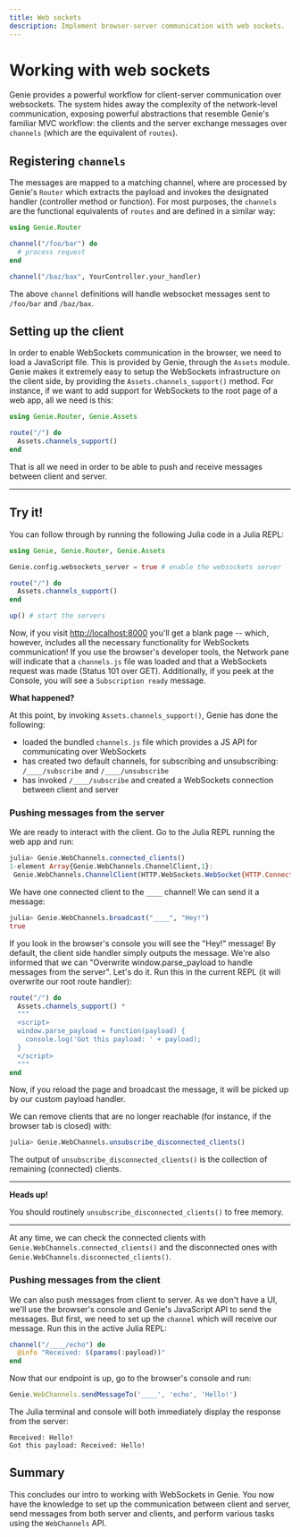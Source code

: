 ```yaml
---
title: Web sockets
description: Implement browser-server communication with web sockets.
---
```

# Working with web sockets

Genie provides a powerful workflow for client-server communication over websockets. The system hides away the complexity
of the network-level communication, exposing powerful abstractions that resemble Genie's familiar MVC workflow: the
clients and the server exchange messages over `channels` (which are the equivalent of `routes`).

## Registering `channels`

The messages are mapped to a matching channel, where are processed by Genie's `Router` which extracts the payload and
invokes the designated handler (controller method or function). For most purposes, the `channels` are the functional
equivalents of `routes` and are defined in a similar way:

```julia
using Genie.Router

channel("/foo/bar") do
  # process request
end

channel("/baz/bax", YourController.your_handler)
```

The above `channel` definitions will handle websocket messages sent to `/foo/bar` and `/baz/bax`.

## Setting up the client

In order to enable WebSockets communication in the browser, we need to load a JavaScript file. This is provided by Genie,
through the `Assets` module. Genie makes it extremely easy to setup the WebSockets infrastructure on the client side,
by providing the `Assets.channels_support()` method. For instance, if we want to add support for WebSockets to the root
page of a web app, all we need is this:

```julia
using Genie.Router, Genie.Assets

route("/") do
  Assets.channels_support()
end
```

That is all we need in order to be able to push and receive messages between client and server.

---

## Try it!

You can follow through by running the following Julia code in a Julia REPL:

```julia
using Genie, Genie.Router, Genie.Assets

Genie.config.websockets_server = true # enable the websockets server

route("/") do
  Assets.channels_support()
end

up() # start the servers
```

Now, if you visit <http://localhost:8000> you'll get a blank page -- which, however, includes all the necessary
functionality for WebSockets communication! If you use the browser's developer tools, the Network pane will indicate
that a `channels.js` file was loaded and that a WebSockets request was made (Status 101 over GET). Additionally, if you
peek at the Console, you will see a `Subscription ready` message.

**What happened?**

At this point, by invoking `Assets.channels_support()`, Genie has done the following:

* loaded the bundled `channels.js` file which provides a JS API for communicating over WebSockets
* has created two default channels, for subscribing and unsubscribing: `/____/subscribe` and `/____/unsubscribe`
* has invoked `/____/subscribe` and created a WebSockets connection between client and server

### Pushing messages from the server

We are ready to interact with the client. Go to the Julia REPL running the web app and run:

```julia
julia> Genie.WebChannels.connected_clients()
1-element Array{Genie.WebChannels.ChannelClient,1}:
 Genie.WebChannels.ChannelClient(HTTP.WebSockets.WebSocket{HTTP.ConnectionPool.Transaction{Sockets.TCPSocket}}(T0  🔁    0↑🔒    0↓🔒 100s 127.0.0.1:8001:8001 ≣16, 0x01, true, UInt8[0x7b, 0x22, 0x63, 0x68, 0x61, 0x6e, 0x6e, 0x65, 0x6c, 0x22  …  0x79, 0x6c, 0x6f, 0x61, 0x64, 0x22, 0x3a, 0x7b, 0x7d, 0x7d], UInt8[], false, false), ["____"])
```

We have one connected client to the `____` channel! We can send it a message:

```julia
julia> Genie.WebChannels.broadcast("____", "Hey!")
true
```

If you look in the browser's console you will see the "Hey!" message! By default, the client side handler simply outputs
the message. We're also informed that we can "Overwrite window.parse_payload to handle messages from the server".
Let's do it. Run this in the current REPL (it will overwrite our root route handler):

```julia
route("/") do
  Assets.channels_support() *
  """
  <script>
  window.parse_payload = function(payload) {
    console.log('Got this payload: ' + payload);
  }
  </script>
  """
end
```

Now, if you reload the page and broadcast the message, it will be picked up by our custom payload handler.

We can remove clients that are no longer reachable (for instance, if the browser tab is closed) with:

```julia
julia> Genie.WebChannels.unsubscribe_disconnected_clients()
```

The output of `unsubscribe_disconnected_clients()` is the collection of remaining (connected) clients.

---

**Heads up!**

You should routinely `unsubscribe_disconnected_clients()` to free memory.

---

At any time, we can check the connected clients with `Genie.WebChannels.connected_clients()` and the disconnected ones
with `Genie.WebChannels.disconnected_clients()`.

### Pushing messages from the client

We can also push messages from client to server. As we don't have a UI, we'll use the browser's console and Genie's JavaScript
API to send the messages. But first, we need to set up the `channel` which will receive our message. Run this in the active Julia REPL:

```julia
channel("/____/echo") do
  @info "Received: $(params(:payload))"
end
```

Now that our endpoint is up, go to the browser's console and run:

```javascript
Genie.WebChannels.sendMessageTo('____', 'echo', 'Hello!')
```

The Julia terminal and console will both immediately display the response from the server:

```text
Received: Hello!
Got this payload: Received: Hello!
```

## Summary

This concludes our intro to working with WebSockets in Genie. You now have the knowledge to set up the communication between
client and server, send messages from both server and clients, and perform various tasks using the `WebChannels` API.
